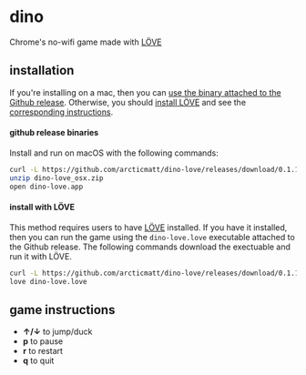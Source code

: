 # dino 
Chrome's no-wifi game made with [LÖVE](https://love2d.org/)

## installation
If you're installing on a mac, then you can [use the binary attached to the Github release](#github-release-binaries). 
Otherwise, you should [install LÖVE](https://love2d.org/) and
see the [corresponding instructions](#install-with-LÖVE).

#### github release binaries 

Install and run on macOS with the following commands:
```bash
curl -L https://github.com/arcticmatt/dino-love/releases/download/0.1.1/dino-love_osx.zip -o dino-love_osx.zip
unzip dino-love_osx.zip
open dino-love.app
```

#### install with LÖVE
This method requires users to have [LÖVE](https://love2d.org/) installed.
If you have it installed, then you can run the game using the `dino-love.love` executable
attached to the Github release. The following commands download the 
exectuable and run it with LÖVE.

```bash
curl -L https://github.com/arcticmatt/dino-love/releases/download/0.1.1/dino-love.love -o dino-love.love
love dino-love.love
```

## game instructions
* **&uarr;/&darr;** to jump/duck
* **p** to pause 
* **r** to restart 
* **q** to quit
